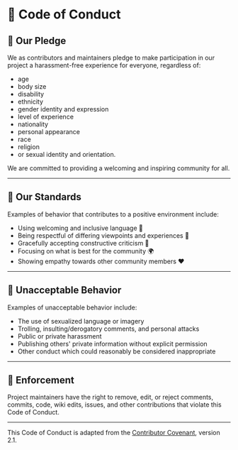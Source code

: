 # 🧭 Code of Conduct

## 🌟 Our Pledge

We as contributors and maintainers pledge to make participation in our project a harassment-free experience for everyone, regardless of:

- age
- body size
- disability
- ethnicity
- gender identity and expression
- level of experience
- nationality
- personal appearance
- race
- religion
- or sexual identity and orientation.

We are committed to providing a welcoming and inspiring community for all.

---

## 🙌 Our Standards

Examples of behavior that contributes to a positive environment include:

- Using welcoming and inclusive language 🤝
- Being respectful of differing viewpoints and experiences 🧠
- Gracefully accepting constructive criticism 💬
- Focusing on what is best for the community 🌍
- Showing empathy towards other community members ❤️

---

## 🚫 Unacceptable Behavior

Examples of unacceptable behavior include:

- The use of sexualized language or imagery
- Trolling, insulting/derogatory comments, and personal attacks
- Public or private harassment
- Publishing others' private information without explicit permission
- Other conduct which could reasonably be considered inappropriate

---

## 📜 Enforcement

Project maintainers have the right to remove, edit, or reject comments, commits, code, wiki edits, issues, and other contributions that violate this Code of Conduct.

---

This Code of Conduct is adapted from the [Contributor Covenant](https://www.contributor-covenant.org/), version 2.1.
